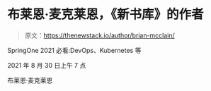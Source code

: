 # 布莱恩·麦克莱恩，《新书库》的作者

> 原文：<https://thenewstack.io/author/brian-mcclain/>

SpringOne 2021 必看:DevOps、Kubernetes 等

2021 年 8 月 30 日上午 7 点

布莱恩·麦克莱恩